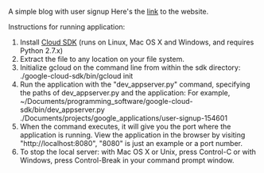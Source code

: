 A simple blog with user signup
Here's the [link](https://monsey-therapists.appspot.com) to the website. 

Instructions for running application:
1. Install [Cloud SDK](https://cloud.google.com/appengine/downloads#Google_App_Engine_SDK_for_Python) 
(runs on Linux, Mac OS X and Windows, and requires Python 2.7.x)
2. Extract the file to any location on your file system.
3. Initialize gcloud on the command line from within the sdk directory:
./google-cloud-sdk/bin/gcloud init
4. Run the application with the "dev_appserver.py" command, specifying the paths of dev_appserver.py and the application:
For example, 
~/Documents/programming_software/google-cloud-sdk/bin/dev_appserver.py ./Documents/projects/google_applications/user-signup-154601
5. When the command executes, it will give you the port where the application is running. View the application in the browser by visiting "http://localhost:8080", "8080" is just an example or a port number.
6. To stop the local server: with Mac OS X or Unix, press Control-C or with Windows, press Control-Break in your command prompt window.
